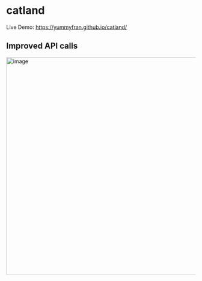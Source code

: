 # catland

Live Demo: https://yummyfran.github.io/catland/

## Improved API calls
<img width="579" alt="image" src="https://github.com/YummyFran/catland/assets/93894214/e4f35f42-8a3a-42fa-aad4-144da1b58723">

